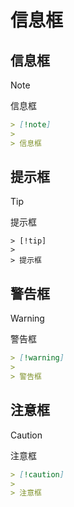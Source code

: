 # 信息框

## 信息框

> [!note]
>
> 信息框

```markdown
> [!note]
>
> 信息框
```

## 提示框

> [!tip]
>
> 提示框

```markdownrkdown
> [!tip]
>
> 提示框
```

## 警告框

> [!warning]
>
> 警告框

```markdown
> [!warning]
>
> 警告框
```

## 注意框

> [!caution]
>
> 注意框

```markdown
> [!caution]
>
> 注意框
```
